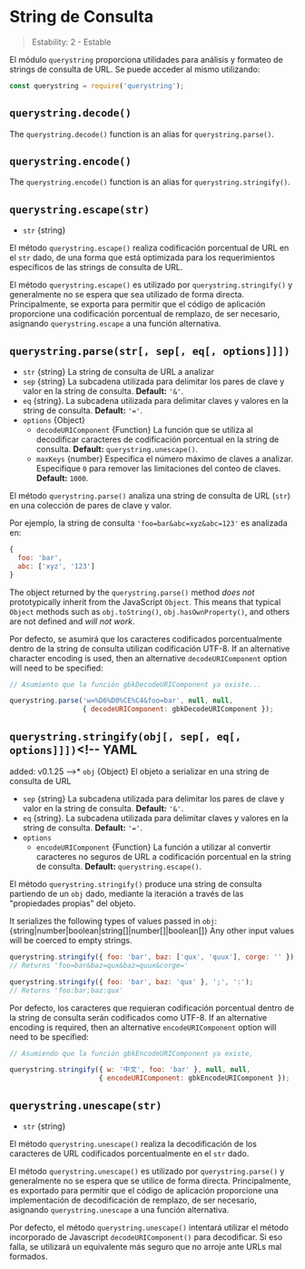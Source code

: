 # String de Consulta

<!--introduced_in=v0.1.25-->

> Estability: 2 - Estable

<!--name=querystring-->

El módulo `querystring` proporciona utilidades para análisis y formateo de strings de consulta de URL. Se puede acceder al mismo utilizando:

```js
const querystring = require('querystring');
```

## `querystring.decode()`
<!-- YAML
added: v0.1.99
-->

The `querystring.decode()` function is an alias for `querystring.parse()`.

## `querystring.encode()`
<!-- YAML
added: v0.1.99
-->

The `querystring.encode()` function is an alias for `querystring.stringify()`.

## `querystring.escape(str)`
<!-- YAML
added: v0.1.25
-->

* `str` {string}

El método `querystring.escape()` realiza codificación porcentual de URL en el `str` dado, de una forma que está optimizada para los requerimientos específicos de las strings de consulta de URL.

El método `querystring.escape()` es utilizado por `querystring.stringify()` y generalmente no se espera que sea utilizado de forma directa. Principalmente, se exporta para permitir que el código de aplicación proporcione una codificación porcentual de remplazo, de ser necesario, asignando `querystring.escape` a una función alternativa.

## `querystring.parse(str[, sep[, eq[, options]]])`
<!-- YAML
added: v0.1.25
changes:
  - version: v8.0.0
    pr-url: https://github.com/nodejs/node/pull/10967
    description: Multiple empty entries are now parsed correctly (e.g. `&=&=`).
  - version: v6.0.0
    pr-url: https://github.com/nodejs/node/pull/6055
    description: The returned object no longer inherits from `Object.prototype`.
  - version: v6.0.0, v4.2.4
    pr-url: https://github.com/nodejs/node/pull/3807
    description: The `eq` parameter may now have a length of more than `1`.
-->

* `str` {string} La string de consulta de URL a analizar
* `sep` {string} La subcadena utilizada para delimitar los pares de clave y valor en la string de consulta. **Default:** `'&'`.
* `eq` {string}. La subcadena utilizada para delimitar claves y valores en la string de consulta. **Default:** `'='`.
* `options` {Object}
  * `decodeURIComponent` {Function} La función que se utiliza al decodificar caracteres de codificación porcentual en la string de consulta. **Default:** `querystring.unescape()`.
  * `maxKeys` {number} Especifica el número máximo de claves a analizar. Especifique `0` para remover las limitaciones del conteo de claves. **Default:** `1000`.

El método `querystring.parse()` analiza una string de consulta de URL (`str`) en una colección de pares de clave y valor.

Por ejemplo, la string de consulta `'foo=bar&abc=xyz&abc=123'` es analizada en:
```js
{
  foo: 'bar',
  abc: ['xyz', '123']
}
```

The object returned by the `querystring.parse()` method _does not_ prototypically inherit from the JavaScript `Object`. This means that typical `Object` methods such as `obj.toString()`, `obj.hasOwnProperty()`, and others are not defined and *will not work*.

Por defecto, se asumirá que los caracteres codificados porcentualmente dentro de la string de consulta utilizan codificación UTF-8. If an alternative character encoding is used, then an alternative `decodeURIComponent` option will need to be specified:

```js
// Asumiento que la función gbkDecodeURIComponent ya existe...

querystring.parse('w=%D6%D0%CE%C4&foo=bar', null, null,
                  { decodeURIComponent: gbkDecodeURIComponent });
```

## `querystring.stringify(obj[, sep[, eq[, options]]])`<!-- YAML
added: v0.1.25
-->* `obj` {Object} El objeto a serializar en una string de consulta de URL
* `sep` {string} La subcadena utilizada para delimitar los pares de clave y valor en la string de consulta. **Default:** `'&'`.
* `eq` {string}. La subcadena utilizada para delimitar claves y valores en la string de consulta. **Default:** `'='`.
* `options`
  * `encodeURIComponent` {Function} La función a utilizar al convertir caracteres no seguros de URL a codificación porcentual en la string de consulta. **Default:** `querystring.escape()`.

El método `querystring.stringify()` produce una string de consulta partiendo de un `obj` dado, mediante la iteración a través de las "propiedades propias" del objeto.

It serializes the following types of values passed in `obj`:
{string|number|boolean|string[]|number[]|boolean[]}
Any other input values will be coerced to empty strings.

```js
querystring.stringify({ foo: 'bar', baz: ['qux', 'quux'], corge: '' });
// Returns 'foo=bar&baz=qux&baz=quux&corge='

querystring.stringify({ foo: 'bar', baz: 'qux' }, ';', ':');
// Returns 'foo:bar;baz:qux'
```

Por defecto, los caracteres que requieran codificación porcentual dentro de la string de consulta serán codificados como UTF-8. If an alternative encoding is required, then an alternative `encodeURIComponent` option will need to be specified:

```js
// Asumiendo que la función gbkEncodeURIComponent ya existe,

querystring.stringify({ w: '中文', foo: 'bar' }, null, null,
                      { encodeURIComponent: gbkEncodeURIComponent });
```

## `querystring.unescape(str)`
<!-- YAML
added: v0.1.25
-->

* `str` {string}

El método `querystring.unescape()` realiza la decodificación de los caracteres de URL codificados porcentualmente en el `str` dado.

El método `querystring.unescape()` es utilizado por `querystring.parse()` y generalmente no se espera que se utilice de forma directa. Principalmente, es exportado para permitir que el código de aplicación proporcione una implementación de decodificación de remplazo, de ser necesario, asignando `querystring.unescape` a una función alternativa.

Por defecto, el método `querystring.unescape()` intentará utilizar el método incorporado de Javascript `decodeURIComponent()` para decodificar. Si eso falla, se utilizará un equivalente más seguro que no arroje ante URLs mal formados.
